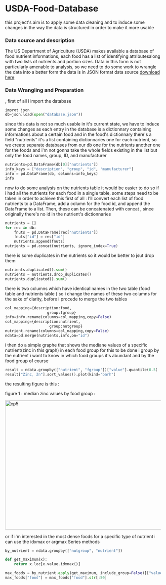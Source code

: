 # USDA-Food-Database
this project's aim is to apply some data cleaning and to induce some changes in the way the data is structured in order to make it more usable

### Data source and description
The US Department of Agriculture (USDA) makes available a database of food nutrient informations, each food has a list of identifying attributesalong with two lists of nutrients and
portion sizes. Data in this form is not particularly amenable to analysis, so we need to do some work to wrangle the data into a better form the data is in JSON format
data source [download here](https://fdc.nal.usda.gov/download-datasets)

### Data Wrangling and Preparation
, first of all i import the database
```python
improt json
db=json.load(open("database.json"))
```
since this data is not so much usable in it's current state, we have to induce some changes as each entry in the database is a dictionnary containing informations about
 a certain food and in the food's dictionnary there's a field "nutrients" it's a list containing dictionnaries one for each nutrient, so we create separate databases from our db one for the nutrients another one for the
 foods and i'm not gonna take the whole fields existing in the list but only the food names, group, ID, and manufacturer
 ```python
nutrients=pd.DataFrame(db[0]["nutrients"])
info_keys = ["description", "group", "id", "manufacturer"]
info = pd.DataFrame(db, columns=info_keys)
info
```

now to do some analysis on the nutrients table it would be easier to do so if i had all the nutrients for each food in a single table, some steps need to be taken in order to achieve this
first of all : I’ll convert each list of food nutrients to a DataFrame, add a column for the food id, and append the DataFrame to a list. Then, these can be concatenated with concat , since originally there's no
id in the nutrient's dictionnaries
```python
nutrients = []
for rec in db:
    fnuts = pd.DataFrame(rec["nutrients"])
    fnuts["id"] = rec["id"]
    nutrients.append(fnuts)
nutrients = pd.concat(nutrients, ignore_index=True)
```
there is some duplicates in the nutrients so it would be better to jsut drop them
```python
nutrients.duplicated().sum() 
nutrients = nutrients.drop_duplicates()
nutrients.duplicated().sum()
```
there is two columns which have identical names in the two table (food table and nutrients table ) so i change the names of these two columns for the sake of clarity, before i procede to merge the two tables
``` python
col_mapping={description:food,
                   group:fgroup}
info=info.rename(columns=col_mapping,copy=False)
col_mapping={description:nutrient,
                    group:nutgroup}
nutrient.rename(columns=col_mapping,copy=False)
ndata=pd.merge(nutrients,info,on="id")
```
i then do a simple graphe that shows the mediane values of a specific nutrient(zinc in this graph) in each food group for this to be done i group by the
nutrient i want to know in which food groups it's abundant and by the food group of course
```python
result = ndata.groupby(["nutrient", "fgroup"])["value"].quantile(0.5)
result["Zinc, Zn"].sort_values().plot(kind="barh")
```
the resulting figure is this :

figure 1 : median zinc values by food group : 

<img width="866" height="418" alt="cp5" src="https://github.com/user-attachments/assets/f430fcfd-2f85-4914-a983-4ee9a72a885a" />

or if i'm interested in the most dense foods for a specific type of nutrient i can use the idxmax or argmax Series methods 

```python
by_nutrient = ndata.groupby(["nutgroup", "nutrient"])

def get_maximum(x):
    return x.loc[x.value.idxmax()]

max_foods = by_nutrient.apply(get_maximum, include_group=False)[["value", "food"]]
max_foods["food"] = max_foods["food"].str[:50]
```
















